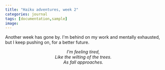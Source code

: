 ```yaml
---
title: "Haiku adventures, week 2"
categories: journal
tags: [documentation,sample]
image: 
---
```


Another week has gone by. I'm behind on my work and mentally exhausted, but I keep pushing on, for a better future.

<center>
<em>I'm feeling tired,</em> <br>
<em>Like the wilting of the trees.</em> <br>
<em>As fall approaches.</em> <br>
</center>